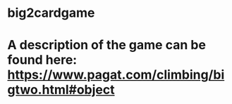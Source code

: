# big2cardgame
# A description of the game can be found here: https://www.pagat.com/climbing/bigtwo.html#object